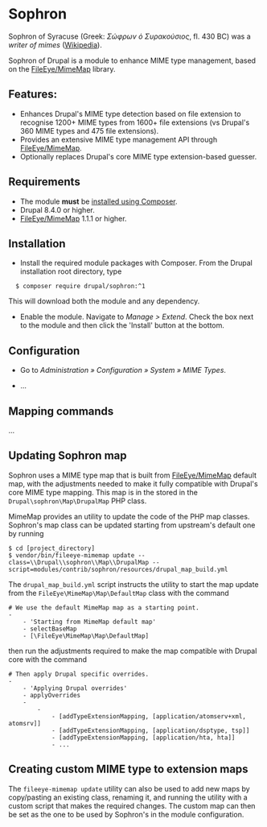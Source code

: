 # Sophron

Sophron of Syracuse (Greek: _Σώφρων ὁ Συρακούσιος_, fl. 430 BC) was a _writer
of mimes_ ([Wikipedia](https://en.wikipedia.org/wiki/Sophron)).

Sophron of Drupal is a module to enhance MIME type management, based on the
[FileEye/MimeMap](https://github.com/FileEye/MimeMap) library.

## Features:

* Enhances Drupal's MIME type detection based on file extension to recognise
  1200+ MIME types from 1600+ file extensions (vs Drupal's 360 MIME types and
  475 file extensions).
* Provides an extensive MIME type management API through [FileEye/MimeMap](https://github.com/FileEye/MimeMap).
* Optionally replaces Drupal's core MIME type extension-based guesser.

## Requirements

* The module **must** be [installed using Composer](https://www.drupal.org/node/2718229).
* Drupal 8.4.0 or higher.
* [FileEye/MimeMap](https://github.com/FileEye/MimeMap) 1.1.1 or higher.

## Installation

* Install the required module packages with Composer. From the Drupal
  installation root directory, type
```
  $ composer require drupal/sophron:^1
```
  This will download both the module and any dependency.

* Enable the module. Navigate to _Manage > Extend_. Check the box next to the
  module and then click the 'Install' button at the bottom.

## Configuration

* Go to _Administration » Configuration » System » MIME Types_.

* ...

## Mapping commands

...

## Updating Sophron map

Sophron uses a MIME type map that is built from [FileEye/MimeMap](https://github.com/FileEye/MimeMap)
default map, with the adjustments needed to make it fully compatible with
Drupal's core MIME type mapping. This map is in the stored in the
```Drupal\sophron\Map\DrupalMap``` PHP class.

MimeMap provides an utility to update the code of the PHP map classes. Sophron's
map class can be updated starting from upstream's default one by running

```
$ cd [project_directory]
$ vendor/bin/fileeye-mimemap update --class=\\Drupal\\sophron\\Map\\DrupalMap --script=modules/contrib/sophron/resources/drupal_map_build.yml
```

The ```drupal_map_build.yml``` script instructs the utility to start the map
update from the ```FileEye\MimeMap\Map\DefaultMap``` class with the command

```
# We use the default MimeMap map as a starting point.
-
    - 'Starting from MimeMap default map'
    - selectBaseMap
    - [\FileEye\MimeMap\Map\DefaultMap]
```

then run the adjustments required to make the map compatible with Drupal core
with the command

```
# Then apply Drupal specific overrides.
-
    - 'Applying Drupal overrides'
    - applyOverrides
    -
        -
            - [addTypeExtensionMapping, [application/atomserv+xml, atomsrv]]
            - [addTypeExtensionMapping, [application/dsptype, tsp]]
            - [addTypeExtensionMapping, [application/hta, hta]]
            - ...
```

## Creating custom MIME type to extension maps

The ```fileeye-mimemap update``` utility can also be used to add new maps by
copy/pasting an existing class, renaming it, and running the utility with a
custom script that makes the required changes. The custom map can then be set
as the one to be used by Sophron's in the module configuration.
